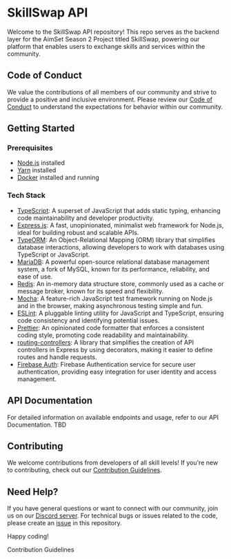 # SkillSwap API

Welcome to the SkillSwap API repository! This repo serves as the backend layer for the AimSet Season 2 Project titled
SkillSwap, powering our platform that enables users to exchange skills and services within the community.

## Code of Conduct

We value the contributions of all members of our community and strive to provide a positive and inclusive environment.
Please review our [Code of Conduct](Code-Of-Conduct.md) to understand the expectations for behavior within our
community.

## Getting Started

### Prerequisites

* [Node.js](https://nodejs.org/) installed
* [Yarn](https://yarnpkg.com/) installed
* [Docker](https://docs.docker.com/get-docker/) installed and running

### Tech Stack

* [TypeScript](https://www.typescriptlang.org/): A superset of JavaScript that adds static typing, enhancing code
  maintainability and developer productivity.
* [Express.js](https://expressjs.com/): A fast, unopinionated, minimalist web framework for Node.js, ideal for building
  robust and scalable APIs.
* [TypeORM](https://typeorm.io/): An Object-Relational Mapping (ORM) library that simplifies database interactions,
  allowing developers to work with databases using TypeScript or JavaScript.
* [MariaDB](https://mariadb.org/): A powerful open-source relational database management system, a fork of MySQL, known
  for its performance, reliability, and ease of use.
* [Redis](https://redis.io/): An in-memory data structure store, commonly used as a cache or message broker, known for
  its speed and flexibility.
* [Mocha](https://mochajs.org/): A feature-rich JavaScript test framework running on Node.js and in the browser, making
  asynchronous testing simple and fun.
* [ESLint](https://eslint.org/): A pluggable linting utility for JavaScript and TypeScript, ensuring code consistency
  and identifying potential issues.
* [Prettier](https://prettier.io/): An opinionated code formatter that enforces a consistent coding style, promoting
  code readability and maintainability.
* [routing-controllers](https://github.com/typestack/routing-controllers): A library that simplifies the creation of API
  controllers in Express by using decorators, making it easier to define routes and handle requests.
* [Firebase Auth](https://firebase.google.com/docs/auth): Firebase Authentication service for secure user
  authentication, providing easy integration for user identity and access management.

## API Documentation

For detailed information on available endpoints and usage, refer to our API Documentation. TBD

## Contributing

We welcome contributions from developers of all skill levels! If you're new to contributing, check out
our [Contribution Guidelines](Contribution-Guidelines.md).

## Need Help?

If you have general questions or want to connect with our community, join us on our [Discord server](link-to-discord).
For technical bugs or issues related to the code, please create an [issue](link-to-issues) in this repository.

Happy coding!

Contribution Guidelines
